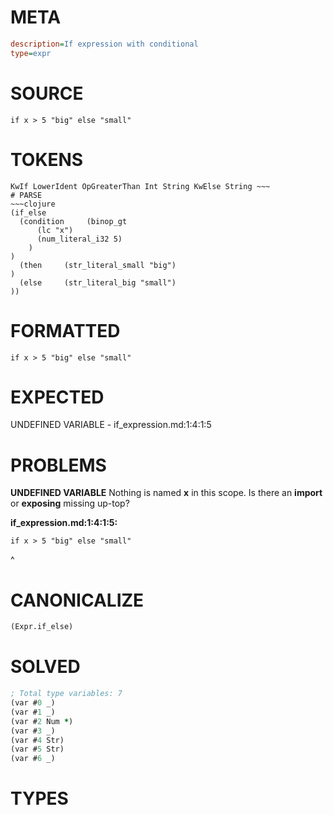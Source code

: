 # META
~~~ini
description=If expression with conditional
type=expr
~~~
# SOURCE
~~~roc
if x > 5 "big" else "small"
~~~
# TOKENS
~~~text
KwIf LowerIdent OpGreaterThan Int String KwElse String ~~~
# PARSE
~~~clojure
(if_else
  (condition     (binop_gt
      (lc "x")
      (num_literal_i32 5)
    )
)
  (then     (str_literal_small "big")
)
  (else     (str_literal_big "small")
))
~~~
# FORMATTED
~~~roc
if x > 5 "big" else "small"
~~~
# EXPECTED
UNDEFINED VARIABLE - if_expression.md:1:4:1:5
# PROBLEMS
**UNDEFINED VARIABLE**
Nothing is named **x** in this scope.
Is there an **import** or **exposing** missing up-top?

**if_expression.md:1:4:1:5:**
```roc
if x > 5 "big" else "small"
```
   ^


# CANONICALIZE
~~~clojure
(Expr.if_else)
~~~
# SOLVED
~~~clojure
; Total type variables: 7
(var #0 _)
(var #1 _)
(var #2 Num *)
(var #3 _)
(var #4 Str)
(var #5 Str)
(var #6 _)
~~~
# TYPES
~~~roc
~~~
